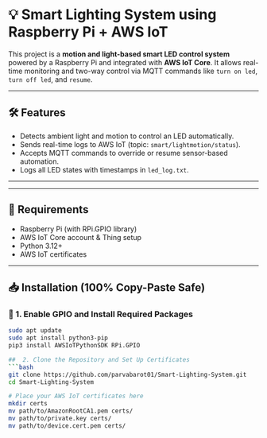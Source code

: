 # 💡 Smart Lighting System using Raspberry Pi + AWS IoT

This project is a **motion and light-based smart LED control system** powered by a Raspberry Pi and integrated with **AWS IoT Core**. It allows real-time monitoring and two-way control via MQTT commands like `turn on led`, `turn off led`, and `resume`.

---

## 🛠️ Features

- Detects ambient light and motion to control an LED automatically.
- Sends real-time logs to AWS IoT (topic: `smart/lightmotion/status`).
- Accepts MQTT commands to override or resume sensor-based automation.
- Logs all LED states with timestamps in `led_log.txt`.

---

---

## 🧾 Requirements

- Raspberry Pi (with RPi.GPIO library)
- AWS IoT Core account & Thing setup
- Python 3.12+
- AWS IoT certificates

---

## 📥 Installation (100% Copy-Paste Safe)

### 🔧 1. Enable GPIO and Install Required Packages

```bash
sudo apt update
sudo apt install python3-pip
pip3 install AWSIoTPythonSDK RPi.GPIO

##  2. Clone the Repository and Set Up Certificates
```bash
git clone https://github.com/parvabarot01/Smart-Lighting-System.git
cd Smart-Lighting-System

# Place your AWS IoT certificates here
mkdir certs
mv path/to/AmazonRootCA1.pem certs/
mv path/to/private.key certs/
mv path/to/device.cert.pem certs/
